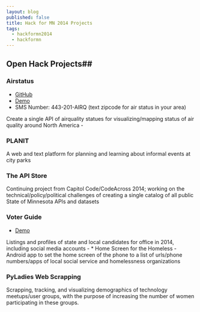 ```yaml
---
layout: blog
published: false
title: Hack for MN 2014 Projects 
tags: 
  - hackformn2014
  - hackformn
---
```


## Open Hack Projects##

### Airstatus ### 

* [GitHub](https://github.com/r-barnes/airquality)
* [Demo](http://airstatus.info/)
* SMS Number: 443-201-AIRQ (text zipcode for air status in your area)

Create a single API of airquality statues for visualizing/mapping status of air quality around North America - 

### PLANIT ###
A web and text platform for planning and learning about informal events at city parks

### The API Store ###

Continuing project from Capitol Code/CodeAcross 2014; working on the technical/policy/political challenges of creating a single catalog of all public State of Minnesota APIs and datasets

### Voter Guide ###

* [Demo](http://dev-voter-guide.gotpantheon.com/)

Listings and profiles of state and local candidates for office in 2014, including social media accounts - * Home Screen for the Homeless - Android app to set the home screen of the phone to a list of urls/phone numbers/apps of local social service and homelessness organizations

### PyLadies Web Scrapping ###

Scrapping, tracking, and visualizing demographics of technology meetups/user groups, with the purpose of increasing the number of women participating in these groups.
